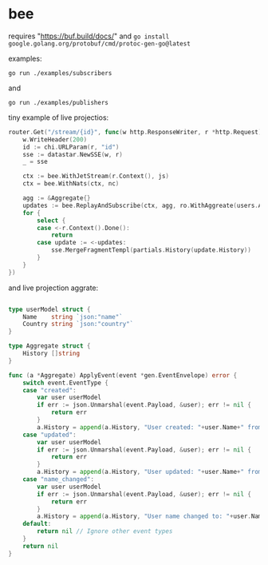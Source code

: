 # bee

requires "https://buf.build/docs/" and `go install google.golang.org/protobuf/cmd/protoc-gen-go@latest`


examples:

`go run ./examples/subscribers`

and

`go run ./examples/publishers`


tiny example of live projectios: 

```go 
router.Get("/stream/{id}", func(w http.ResponseWriter, r *http.Request) {
    w.WriteHeader(200)
    id := chi.URLParam(r, "id")
    sse := datastar.NewSSE(w, r)
    _ = sse

    ctx := bee.WithJetStream(r.Context(), js)
    ctx = bee.WithNats(ctx, nc)

    agg := &Aggregate{}
    updates := bee.ReplayAndSubscribe(ctx, agg, ro.WithAggreate(users.Aggregate), ro.WithAggregateID(id))
    for {
        select {
        case <-r.Context().Done():
            return
        case update := <-updates:
            sse.MergeFragmentTempl(partials.History(update.History))
        }
    }
})
```

and live projection aggrate: 

```go

type userModel struct {
	Name    string `json:"name"`
	Country string `json:"country"`
}

type Aggregate struct {
	History []string
}

func (a *Aggregate) ApplyEvent(event *gen.EventEnvelope) error {
	switch event.EventType {
	case "created":
		var user userModel
		if err := json.Unmarshal(event.Payload, &user); err != nil {
			return err
		}
		a.History = append(a.History, "User created: "+user.Name+" from "+user.Country)
	case "updated":
		var user userModel
		if err := json.Unmarshal(event.Payload, &user); err != nil {
			return err
		}
		a.History = append(a.History, "User updated: "+user.Name+" from "+user.Country)
	case "name_changed":
		var user userModel
		if err := json.Unmarshal(event.Payload, &user); err != nil {
			return err
		}
		a.History = append(a.History, "User name changed to: "+user.Name)
	default:
		return nil // Ignore other event types
	}
	return nil
}

```